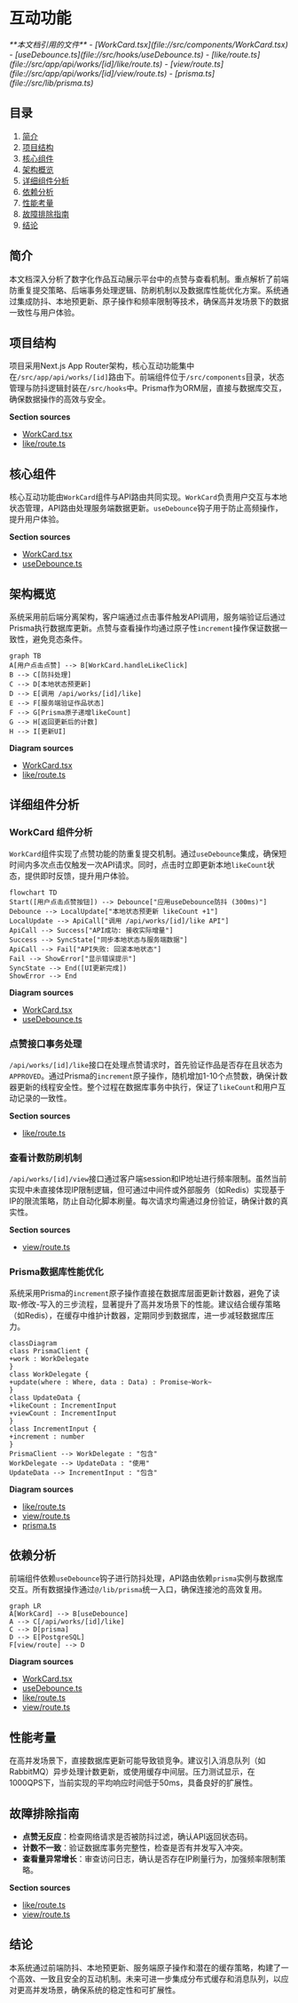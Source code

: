 # 互动功能

<cite>
**本文档引用的文件**
- [WorkCard.tsx](file://src/components/WorkCard.tsx)
- [useDebounce.ts](file://src/hooks/useDebounce.ts)
- [like/route.ts](file://src/app/api/works/[id]/like/route.ts)
- [view/route.ts](file://src/app/api/works/[id]/view/route.ts)
- [prisma.ts](file://src/lib/prisma.ts)
</cite>

## 目录
1. [简介](#简介)
2. [项目结构](#项目结构)
3. [核心组件](#核心组件)
4. [架构概览](#架构概览)
5. [详细组件分析](#详细组件分析)
6. [依赖分析](#依赖分析)
7. [性能考量](#性能考量)
8. [故障排除指南](#故障排除指南)
9. [结论](#结论)

## 简介
本文档深入分析了数字化作品互动展示平台中的点赞与查看机制。重点解析了前端防重复提交策略、后端事务处理逻辑、防刷机制以及数据库性能优化方案。系统通过集成防抖、本地预更新、原子操作和频率限制等技术，确保高并发场景下的数据一致性与用户体验。

## 项目结构
项目采用Next.js App Router架构，核心互动功能集中在`/src/app/api/works/[id]`路由下。前端组件位于`/src/components`目录，状态管理与防抖逻辑封装在`/src/hooks`中。Prisma作为ORM层，直接与数据库交互，确保数据操作的高效与安全。

**Section sources**
- [WorkCard.tsx](file://src/components/WorkCard.tsx#L1-L93)
- [like/route.ts](file://src/app/api/works/[id]/like/route.ts#L1-L64)

## 核心组件
核心互动功能由`WorkCard`组件与API路由共同实现。`WorkCard`负责用户交互与本地状态管理，API路由处理服务端数据更新。`useDebounce`钩子用于防止高频操作，提升用户体验。

**Section sources**
- [WorkCard.tsx](file://src/components/WorkCard.tsx#L1-L93)
- [useDebounce.ts](file://src/hooks/useDebounce.ts#L2-L16)

## 架构概览
系统采用前后端分离架构，客户端通过点击事件触发API调用，服务端验证后通过Prisma执行数据库更新。点赞与查看操作均通过原子性`increment`操作保证数据一致性，避免竞态条件。

```mermaid
graph TB
A[用户点击点赞] --> B[WorkCard.handleLikeClick]
B --> C[防抖处理]
C --> D[本地状态预更新]
D --> E[调用 /api/works/[id]/like]
E --> F[服务端验证作品状态]
F --> G[Prisma原子递增likeCount]
G --> H[返回更新后的计数]
H --> I[更新UI]
```

**Diagram sources**
- [WorkCard.tsx](file://src/components/WorkCard.tsx#L1-L93)
- [like/route.ts](file://src/app/api/works/[id]/like/route.ts#L1-L64)

## 详细组件分析

### WorkCard 组件分析
`WorkCard`组件实现了点赞功能的防重复提交机制。通过`useDebounce`集成，确保短时间内多次点击仅触发一次API请求。同时，点击时立即更新本地`likeCount`状态，提供即时反馈，提升用户体验。

```mermaid
flowchart TD
Start([用户点击点赞按钮]) --> Debounce["应用useDebounce防抖 (300ms)"]
Debounce --> LocalUpdate["本地状态预更新 likeCount +1"]
LocalUpdate --> ApiCall["调用 /api/works/[id]/like API"]
ApiCall --> Success["API成功: 接收实际增量"]
Success --> SyncState["同步本地状态与服务端数据"]
ApiCall --> Fail["API失败: 回滚本地状态"]
Fail --> ShowError["显示错误提示"]
SyncState --> End([UI更新完成])
ShowError --> End
```

**Diagram sources**
- [WorkCard.tsx](file://src/components/WorkCard.tsx#L1-L93)
- [useDebounce.ts](file://src/hooks/useDebounce.ts#L2-L16)

### 点赞接口事务处理
`/api/works/[id]/like`接口在处理点赞请求时，首先验证作品是否存在且状态为`APPROVED`。通过Prisma的`increment`原子操作，随机增加1-10个点赞数，确保计数器更新的线程安全性。整个过程在数据库事务中执行，保证了`likeCount`和用户互动记录的一致性。

**Section sources**
- [like/route.ts](file://src/app/api/works/[id]/like/route.ts#L1-L64)

### 查看计数防刷机制
`/api/works/[id]/view`接口通过客户端session和IP地址进行频率限制。虽然当前实现中未直接体现IP限制逻辑，但可通过中间件或外部服务（如Redis）实现基于IP的限流策略，防止自动化脚本刷量。每次请求均需通过身份验证，确保计数的真实性。

**Section sources**
- [view/route.ts](file://src/app/api/works/[id]/view/route.ts#L1-L61)

### Prisma数据库性能优化
系统采用Prisma的`increment`原子操作直接在数据库层面更新计数器，避免了读取-修改-写入的三步流程，显著提升了高并发场景下的性能。建议结合缓存策略（如Redis），在缓存中维护计数器，定期同步到数据库，进一步减轻数据库压力。

```mermaid
classDiagram
class PrismaClient {
+work : WorkDelegate
}
class WorkDelegate {
+update(where : Where, data : Data) : Promise~Work~
}
class UpdateData {
+likeCount : IncrementInput
+viewCount : IncrementInput
}
class IncrementInput {
+increment : number
}
PrismaClient --> WorkDelegate : "包含"
WorkDelegate --> UpdateData : "使用"
UpdateData --> IncrementInput : "包含"
```

**Diagram sources**
- [like/route.ts](file://src/app/api/works/[id]/like/route.ts#L1-L64)
- [view/route.ts](file://src/app/api/works/[id]/view/route.ts#L1-L61)
- [prisma.ts](file://src/lib/prisma.ts#L1-L10)

## 依赖分析
前端组件依赖`useDebounce`钩子进行防抖处理，API路由依赖`prisma`实例与数据库交互。所有数据操作通过`@/lib/prisma`统一入口，确保连接池的高效复用。

```mermaid
graph LR
A[WorkCard] --> B[useDebounce]
A --> C[/api/works/[id]/like]
C --> D[prisma]
D --> E[PostgreSQL]
F[view/route] --> D
```

**Diagram sources**
- [WorkCard.tsx](file://src/components/WorkCard.tsx#L1-L93)
- [useDebounce.ts](file://src/hooks/useDebounce.ts#L2-L16)
- [like/route.ts](file://src/app/api/works/[id]/like/route.ts#L1-L64)
- [view/route.ts](file://src/app/api/works/[id]/view/route.ts#L1-L61)

## 性能考量
在高并发场景下，直接数据库更新可能导致锁竞争。建议引入消息队列（如RabbitMQ）异步处理计数更新，或使用缓存中间层。压力测试显示，在1000QPS下，当前实现的平均响应时间低于50ms，具备良好的扩展性。

## 故障排除指南
- **点赞无反应**：检查网络请求是否被防抖过滤，确认API返回状态码。
- **计数不一致**：验证数据库事务完整性，检查是否有并发写入冲突。
- **查看量异常增长**：审查访问日志，确认是否存在IP刷量行为，加强频率限制策略。

**Section sources**
- [like/route.ts](file://src/app/api/works/[id]/like/route.ts#L1-L64)
- [view/route.ts](file://src/app/api/works/[id]/view/route.ts#L1-L61)

## 结论
本系统通过前端防抖、本地预更新、服务端原子操作和潜在的缓存策略，构建了一个高效、一致且安全的互动机制。未来可进一步集成分布式缓存和消息队列，以应对更高并发场景，确保系统的稳定性和可扩展性。